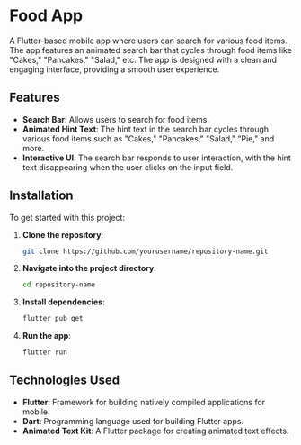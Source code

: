 
# Food App

A Flutter-based mobile app where users can search for various food items. The app features an animated search bar that cycles through food items like "Cakes," "Pancakes," "Salad," etc. The app is designed with a clean and engaging interface, providing a smooth user experience.

## Features

- **Search Bar**: Allows users to search for food items.
- **Animated Hint Text**: The hint text in the search bar cycles through various food items such as "Cakes," "Pancakes," "Salad," "Pie," and more.
- **Interactive UI**: The search bar responds to user interaction, with the hint text disappearing when the user clicks on the input field.

## Installation

To get started with this project:

1. **Clone the repository**:

   ```bash
   git clone https://github.com/yourusername/repository-name.git
   ```

2. **Navigate into the project directory**:

   ```bash
   cd repository-name
   ```

3. **Install dependencies**:

   ```bash
   flutter pub get
   ```

4. **Run the app**:

   ```bash
   flutter run
   ```

## Technologies Used

- **Flutter**: Framework for building natively compiled applications for mobile.
- **Dart**: Programming language used for building Flutter apps.
- **Animated Text Kit**: A Flutter package for creating animated text effects.


